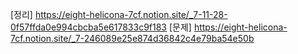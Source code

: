 [정리] https://eight-helicona-7cf.notion.site/_7-11-28-0f57ffda0e994cbcba5e617833c9f183
[문제] https://eight-helicona-7cf.notion.site/_7-246089e25e874d36842c4e79ba54e50b
